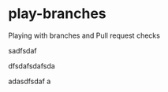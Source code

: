 # play-branches
Playing with branches and Pull request checks

sadfsdaf

dfsdafsdafsda

adasdfsdaf a
